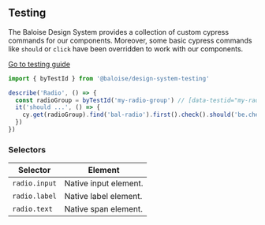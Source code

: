 ## Testing

The Baloise Design System provides a collection of custom cypress commands for our components. Moreover, some basic cypress commands like `should` or `click` have been overridden to work with our components.

<a class="sb-unstyled button is-primary" href="../?path=/docs/development-testing--page">Go to testing guide</a>

<!-- START: human documentation -->

```typescript
import { byTestId } from '@baloise/design-system-testing'

describe('Radio', () => {
  const radioGroup = byTestId('my-radio-group') // [data-testid="my-radio-group"]
  it('should ...', () => {
    cy.get(radioGroup).find('bal-radio').first().check().should('be.checked')
  })
})
```

<!-- END: human documentation -->


### Selectors

| Selector      | Element               |
| ------------- | --------------------- |
| `radio.input` | Native input element. |
| `radio.label` | Native label element. |
| `radio.text`  | Native span element.  |

